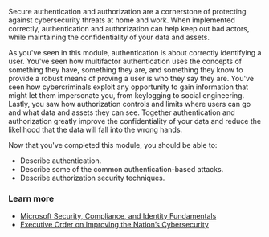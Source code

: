 Secure authentication and authorization are a cornerstone of protecting against cybersecurity threats at home and work. When implemented correctly, authentication and authorization can help keep out bad actors, while maintaining the confidentiality of your data and assets.

As you've seen in this module, authentication is about correctly identifying a user. You've seen how multifactor authentication uses the concepts of something they have, something they are, and something they know to provide a robust means of proving a user is who they say they are. You've seen how cybercriminals exploit any opportunity to gain information that might let them impersonate you, from keylogging to social engineering. Lastly, you saw how authorization controls and limits where users can go and what data and assets they can see. Together authentication and authorization greatly improve the confidentiality of your data and reduce the likelihood that the data will fall into the wrong hands.

Now that you've completed this module, you should be able to:

- Describe authentication.
- Describe some of the common authentication-based attacks.
- Describe authorization security techniques.

### Learn more

- [Microsoft Security, Compliance, and Identity Fundamentals](/training/paths/describe-concepts-of-security-compliance-identity/)
- [Executive Order on Improving the Nation’s Cybersecurity](https://www.whitehouse.gov/briefing-room/presidential-actions/2021/05/12/executive-order-on-improving-the-nations-cybersecurity/)
